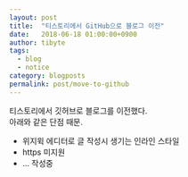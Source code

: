 ```yaml
---
layout: post
title:  "티스토리에서 GitHub으로 블로그 이전"
date:   2018-06-18 01:00:00+0900
author: tibyte
tags:
  - blog 
  - notice
category: blogposts
permalink: post/move-to-github
---
```

티스토리에서 깃허브로 블로그를 이전했다.  
아래와 같은 단점 때문.
* 위지윅 에디터로 글 작성시 생기는 인라인 스타일
* https 미지원
* ...
작성중

